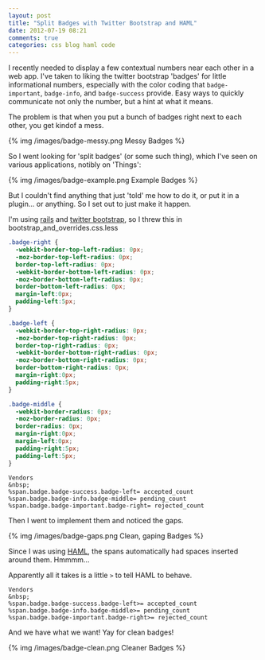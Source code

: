 ```yaml
---
layout: post
title: "Split Badges with Twitter Bootstrap and HAML"
date: 2012-07-19 08:21
comments: true
categories: css blog haml code
---
```


I recently needed to display a few contextual numbers near each other in a web app.  I've taken to liking the twitter bootstrap 'badges' for little informational numbers, especially with the color coding that <code>badge-important</code>, <code>badge-info</code>, and <code>badge-success</code> provide.  Easy ways to quickly communicate not only the number, but a hint at what it means.

The problem is that when you put a bunch of badges right next to each other, you get kindof a mess.

{% img /images/badge-messy.png Messy Badges %}

So I went looking for 'split badges' (or some such thing), which I've seen on various applications, notibly on 'Things':

{% img /images/badge-example.png Example Badges %}

But I couldn't find anything that just 'told' me how to do it, or put it in a plugin... or anything.  So I set out to just make it happen.

I'm using [rails](http://rubyonrails.org) and [twitter bootstrap](http://twitter.github.com/bootstrap/index.html), so I threw this in bootstrap_and_overrides.css.less

``` css bootstrap_and_overrides.css.less
.badge-right {
  -webkit-border-top-left-radius: 0px;
  -moz-border-top-left-radius: 0px;
  border-top-left-radius: 0px;
  -webkit-border-bottom-left-radius: 0px;
  -moz-border-bottom-left-radius: 0px;
  border-bottom-left-radius: 0px;
  margin-left:0px;
  padding-left:5px;
}

.badge-left {
  -webkit-border-top-right-radius: 0px;
  -moz-border-top-right-radius: 0px;
  border-top-right-radius: 0px;
  -webkit-border-bottom-right-radius: 0px;
  -moz-border-bottom-right-radius: 0px;
  border-bottom-right-radius: 0px;
  margin-right:0px;
  padding-right:5px;
}

.badge-middle {
  -webkit-border-radius: 0px;
  -moz-border-radius: 0px;
  border-radius: 0px;
  margin-right:0px;
  margin-left:0px;
  padding-right:5px;
  padding-left:5px;
}
```

``` haml show.html.haml
Vendors
&nbsp;
%span.badge.badge-success.badge-left= accepted_count
%span.badge.badge-info.badge-middle= pending_count
%span.badge.badge-important.badge-right= rejected_count
```

Then I went to implement them and noticed the gaps.

{% img /images/badge-gaps.png Clean, gaping Badges %}

Since I was using [HAML](http://haml.info), the spans automatically had spaces inserted around them.  Hmmmm...

Apparently all it takes is a little <code>&gt;</code> to tell HAML to behave.

``` haml show.html.haml
Vendors
&nbsp;
%span.badge.badge-success.badge-left>= accepted_count
%span.badge.badge-info.badge-middle>= pending_count
%span.badge.badge-important.badge-right>= rejected_count
```

And we have what we want!  Yay for clean badges!

{% img /images/badge-clean.png Cleaner Badges %}
